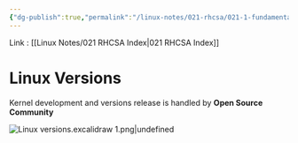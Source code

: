 ```yaml
---
{"dg-publish":true,"permalink":"/linux-notes/021-rhcsa/021-1-fundamentals-of-computer/021-1-4-linux-versions/","noteIcon":"","created":"2023-10-07T13:47:51.335+05:30","updated":"2023-10-26T14:06:57.688+05:30"}
---
```


Link : [[Linux Notes/021 RHCSA Index\|021 RHCSA Index]]

# Linux Versions

Kernel development and versions release is handled by **Open Source Community**

![Linux versions.excalidraw 1.png|undefined](/img/user/Linux%20Notes/assets/Linux%20versions.excalidraw%201.png)
